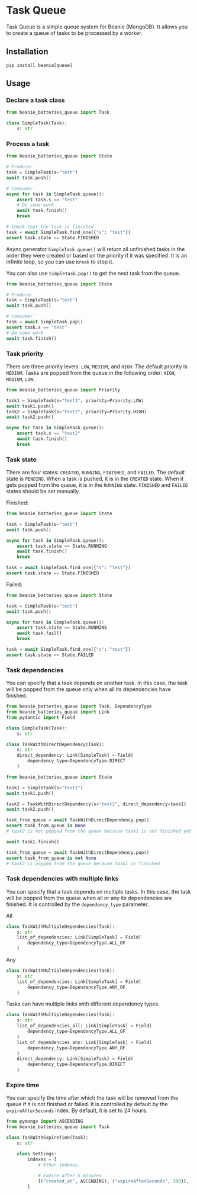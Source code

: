 # Task Queue

Task Queue is a simple queue system for Beanie (MongoDB). It allows you to create a queue of tasks to be processed by a worker.

## Installation

```shell
pip install beanie[queue]
```

## Usage

### Declare a task class

```python
from beanie_batteries_queue import Task

class SimpleTask(Task):
    s: str
```

### Process a task

```python
from beanie_batteries_queue import State

# Producer
task = SimpleTask(s="test")
await task.push()

# Consumer
async for task in SimpleTask.queue():
    assert task.s == "test"
    # Do some work
    await task.finish()
    break

# Check that the task is finished
task = await SimpleTask.find_one({"s": "test"})
assert task.state == State.FINISHED
```

Async generator `SimpleTask.queue()` will return all unfinished tasks in the order they were created or based on the priority if it was specified. It is an infinite loop, so you can use `break` to stop it.

You can also use `SimpleTask.pop()` to get the next task from the queue.

```python
from beanie_batteries_queue import State

# Producer
task = SimpleTask(s="test")
await task.push()

# Consumer
task = await SimpleTask.pop()
assert task.s == "test"
# Do some work
await task.finish()
```

### Task priority

There are three priority levels: `LOW`, `MEDIUM`, and `HIGH`. The default priority is `MEDIUM`.
Tasks are popped from the queue in the following order: `HIGH`, `MEDIUM`, `LOW`.

```python
from beanie_batteries_queue import Priority

task1 = SimpleTask(s="test1", priority=Priority.LOW)
await task1.push()
task2 = SimpleTask(s="test2", priority=Priority.HIGH)
await task2.push()

async for task in SimpleTask.queue():
    assert task.s == "test2"
    await task.finish()
    break
```

### Task state

There are four states: `CREATED`, `RUNNING`, `FINISHED`, and `FAILED`. The default state is `PENDING`.
When a task is pushed, it is in the `CREATED` state. When it gets popped from the queue, it is in the `RUNNING` state. `FINISHED` and `FAILED` states should be set manually.

Finished:
```python
from beanie_batteries_queue import State

task = SimpleTask(s="test")
await task.push()

async for task in SimpleTask.queue():
    assert task.state == State.RUNNING
    await task.finish()
    break

task = await SimpleTask.find_one({"s": "test"})
assert task.state == State.FINISHED
```

Failed:
```python
from beanie_batteries_queue import State

task = SimpleTask(s="test")
await task.push()

async for task in SimpleTask.queue():
    assert task.state == State.RUNNING
    await task.fail()
    break

task = await SimpleTask.find_one({"s": "test"})
assert task.state == State.FAILED
```

### Task dependencies

You can specify that a task depends on another task. In this case, the task will be popped from the queue only when all its dependencies have finished.

```python
from beanie_batteries_queue import Task, DependencyType
from beanie_batteries_queue import Link
from pydantic import Field

class SimpleTask(Task):
    s: str

class TaskWithDirectDependency(Task):
    s: str
    direct_dependency: Link[SimpleTask] = Field(
        dependency_type=DependencyType.DIRECT
    )
```

```python
from beanie_batteries_queue import State

task1 = SimpleTask(s="test1")
await task1.push()

task2 = TaskWithDirectDependency(s="test2", direct_dependency=task1)
await task2.push()

task_from_queue = await TaskWithDirectDependency.pop()
assert task_from_queue is None
# task2 is not popped from the queue because task1 is not finished yet

await task1.finish()

task_from_queue = await TaskWithDirectDependency.pop()
assert task_from_queue is not None
# task2 is popped from the queue because task1 is finished
```

### Task dependencies with multiple links

You can specify that a task depends on multiple tasks. In this case, the task will be popped from the queue when all or any its dependencies are finished. It is controlled by the `dependency_type` parameter.

All
```python
class TaskWithMultipleDependencies(Task):
    s: str
    list_of_dependencies: Link[SimpleTask] = Field(
        dependency_type=DependencyType.ALL_OF
    )
```

Any
```python
class TaskWithMultipleDependencies(Task):
    s: str
    list_of_dependencies: Link[SimpleTask] = Field(
        dependency_type=DependencyType.ANY_OF
    )
```

Tasks can have multiple links with different dependency types.

```python
class TaskWithMultipleDependencies(Task):
    s: str
    list_of_dependencies_all: Link[SimpleTask] = Field(
        dependency_type=DependencyType.ALL_OF
    )
    list_of_dependencies_any: Link[SimpleTask] = Field(
        dependency_type=DependencyType.ANY_OF
    )
    direct_dependency: Link[SimpleTask] = Field(
        dependency_type=DependencyType.DIRECT
    )
```

### Expire time

You can specify the time after which the task will be removed from the queue if it is not finished or failed. It is controlled by default by the `expireAfterSeconds` index. By default, it is set to 24 hours.

```python
from pymongo import ASCENDING
from beanie_batteries_queue import Task

class TaskWithExpireTime(Task):
    s: str

    class Settings:
        indexes = [
            # Other indexes,
            
            # Expire after 5 minutes
            [("created_at", ASCENDING), ("expireAfterSeconds", 300)],
        ]
```